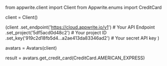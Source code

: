 from appwrite.client import Client
from Appwrite.enums import CreditCard

client = Client()

(client
  .set_endpoint('https://cloud.appwrite.io/v1') # Your API Endpoint
  .set_project('5df5acd0d48c2') # Your project ID
  .set_key('919c2d18fb5d4...a2ae413da83346ad2') # Your secret API key
)

avatars = Avatars(client)

result = avatars.get_credit_card(CreditCard.AMERICAN_EXPRESS)

